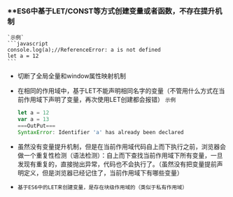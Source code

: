 ### **ES6中基于LET/CONST等方式创建变量或者函数，不存在提升机制
    `示例`
    ```javascript
    console.log(a);//ReferenceError: a is not defined
    let a = 12
    ```

- 切断了全局全量和window属性映射机制

- 在相同的作用域中，基于LET不能声明相同名字的变量（不管用什么方式在当前作用域下声明了变量，再次使用LET创建都会报错）
    `示例`
    ```javascript
    let a = 12
    var a = 13
    ===OutPut===
    SyntaxError: Identifier 'a' has already been declared

    ```
- 虽然没有变量提升机制，但是在当前作用域代码自上而下执行之前，浏览器会做一个重复性检测（语法检测）：自上而下查找当前作用域下所有变量，一旦发现有重复的，直接抛出异常，代码也不会执行了。（虽然没有把变量提前声明定义，但是浏览器已经记住了，当前作用域下有哪些变量）

- `基于ES6中的LET来创建变量，是存在块级作用域的（类似于私有作用域）`